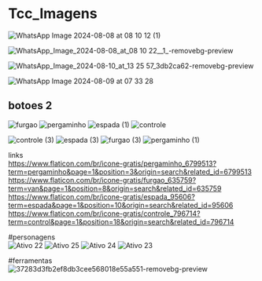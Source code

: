 # Tcc_Imagens
![WhatsApp Image 2024-08-08 at 08 10 12 (1)](https://github.com/user-attachments/assets/f178f592-bfa4-45c9-b9e2-8a9f525c29c7)

![WhatsApp_Image_2024-08-08_at_08 10 22__1_-removebg-preview](https://github.com/user-attachments/assets/9669072e-9d88-4d80-ae89-685959810cb1)

![WhatsApp_Image_2024-08-10_at_13 25 57_3db2ca62-removebg-preview](https://github.com/user-attachments/assets/a09f9f93-e9c5-4d14-add7-cb597d277a03)

![WhatsApp Image 2024-08-09 at 07 33 28](https://github.com/user-attachments/assets/5d747e3a-f96c-4341-b6bb-a0ec3fefcf44)

## botoes 2
![furgao](https://github.com/user-attachments/assets/7436d451-b880-4e8b-85e4-c6e9fa721b34)
![pergaminho](https://github.com/user-attachments/assets/d158dad9-e813-4c86-92c4-a1e340042275)
![espada (1)](https://github.com/user-attachments/assets/4d575c1a-cee3-45ac-a5e8-6e26f0764f04)
![controle](https://github.com/user-attachments/assets/a97b1e56-d3b8-4653-bad4-c07ba9b41edb)

![controle (3)](https://github.com/user-attachments/assets/90c4c535-f0ba-416a-93a5-738a85fe4e48)
![espada (3)](https://github.com/user-attachments/assets/af1dd083-3139-4049-b856-a58cfa37842d)
![furgao (3)](https://github.com/user-attachments/assets/18369804-597d-45fc-abfd-503a3205a62b)
![pergaminho (1)](https://github.com/user-attachments/assets/64b955c6-9add-474a-9341-e3b7469df56b)

links <br>
https://www.flaticon.com/br/icone-gratis/pergaminho_6799513?term=pergaminho&page=1&position=3&origin=search&related_id=6799513
https://www.flaticon.com/br/icone-gratis/furgao_635759?term=van&page=1&position=8&origin=search&related_id=635759
https://www.flaticon.com/br/icone-gratis/espada_95606?term=espada&page=1&position=10&origin=search&related_id=95606
https://www.flaticon.com/br/icone-gratis/controle_796714?term=control&page=1&position=18&origin=search&related_id=796714

#personagens<br>
![Ativo 22](https://github.com/user-attachments/assets/097cf1ae-c01e-4835-9095-5e26e353dfc2)
![Ativo 25](https://github.com/user-attachments/assets/e3d1ce28-0d48-4d10-9d77-8449ffd7a709)
![Ativo 24](https://github.com/user-attachments/assets/2f6ef1ef-4b1a-40eb-8e16-033eda35ffc7)
![Ativo 23](https://github.com/user-attachments/assets/cf52d2f5-cbcc-4a45-8c3f-2ab0fd2fc9a9)

#ferramentas<br>
![37283d3fb2ef8db3cee568018e55a551-removebg-preview](https://github.com/user-attachments/assets/602d2d39-bca2-48f6-937c-acc1846226d1)
